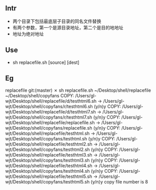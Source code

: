 ## Intr
* 两个目录下包括最底层子目录的同名文件替换
* 有两个参数，第一个是源目录地址，第二个是目的地地址
* 地址为绝对地址
## Use
* sh replacefile.sh [source] [dest]
## Eg
  replacefile git:(master) ✗ sh replacefile.sh ~/Desktop/shell/replacefile ~/Desktop/shell/copyfans 
  COPY: /Users/gl-wjt/Desktop/shell/replacefile/d/testhtml6.sh -> /Users/gl-wjt/Desktop/shell/copyfans/r/testhtml6.sh (y/n)y
  COPY: /Users/gl-wjt/Desktop/shell/replacefile/d/testhtml7.sh -> /Users/gl-wjt/Desktop/shell/copyfans/r/testhtml7.sh (y/n)y
  COPY: /Users/gl-wjt/Desktop/shell/replacefile/replacefile.sh -> /Users/gl-wjt/Desktop/shell/copyfans/replacefile.sh (y/n)y
  COPY: /Users/gl-wjt/Desktop/shell/replacefile/testhtml.sh -> /Users/gl-wjt/Desktop/shell/copyfans/testhtml.sh (y/n)y
  COPY: /Users/gl-wjt/Desktop/shell/replacefile/testhtml2.sh -> /Users/gl-wjt/Desktop/shell/copyfans/testhtml2.sh (y/n)y
  COPY: /Users/gl-wjt/Desktop/shell/replacefile/testhtml3.sh -> /Users/gl-wjt/Desktop/shell/copyfans/testhtml3.sh (y/n)y
  COPY: /Users/gl-wjt/Desktop/shell/replacefile/testhtml4.sh -> /Users/gl-wjt/Desktop/shell/copyfans/testhtml4.sh (y/n)y
  COPY: /Users/gl-wjt/Desktop/shell/replacefile/testhtml5.sh -> /Users/gl-wjt/Desktop/shell/copyfans/testhtml5.sh (y/n)y
  copy file number is 8
